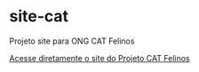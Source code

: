 # site-cat
 Projeto site para ONG CAT Felinos

<a href="https://tainafmorais.github.io/site-cat/">Acesse diretamente o site do Projeto CAT Felinos</a>